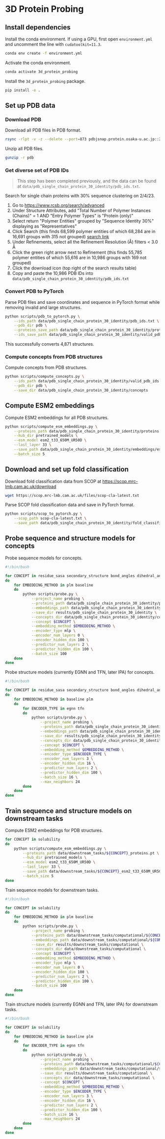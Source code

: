 # 3D Protein Probing

## Install dependencies

Install the conda environment. If using a GPU, first open `environment.yml` and uncomment the line with `cudatoolkit=11.3`.
```bash
conda env create -f environment.yml
```

Activate the conda environment.
```bash
conda activate 3d_protein_probing
```

Install the `3d_protein_probing` package.
```bash
pip install -e .
```

## Set up PDB data

### Download PDB

Download all PDB files in PDB format.
```bash
rsync -rlpt -v -z --delete --port=873 pdbjsnap.protein.osaka-u.ac.jp::20230102/pub/pdb/data/structures/divided/pdb pdb
```

Unzip all PDB files.
```bash
gunzip -r pdb
```


### Get diverse set of PDB IDs

> This step has been completed previously, and the data can be found at `data/pdb_single_chain_protein_30_identity/pdb_ids.txt`.

Search for single chain proteins with 30% sequence clustering on 2/4/23.
1. Go to https://www.rcsb.org/search/advanced
2. Under Structure Attributes, add "Total Number of Polymer Instances (Chains)" = 1 AND "Entry Polymer Types" is "Protein (only)"
3. Select return "Polymer Entities" grouped by "Sequence Identity 30%" displaying as "Representatives"
4. Click Search (this finds 68,599 polymer entities of which 68,284 are in 16,691 groups with 315 not grouped) [search link](https://www.rcsb.org/search?request=%7B%22query%22%3A%7B%22type%22%3A%22group%22%2C%22logical_operator%22%3A%22and%22%2C%22nodes%22%3A%5B%7B%22type%22%3A%22group%22%2C%22logical_operator%22%3A%22and%22%2C%22nodes%22%3A%5B%7B%22type%22%3A%22group%22%2C%22nodes%22%3A%5B%7B%22type%22%3A%22terminal%22%2C%22service%22%3A%22text%22%2C%22parameters%22%3A%7B%22attribute%22%3A%22rcsb_entry_info.deposited_polymer_entity_instance_count%22%2C%22operator%22%3A%22equals%22%2C%22negation%22%3Afalse%2C%22value%22%3A1%7D%7D%2C%7B%22type%22%3A%22terminal%22%2C%22service%22%3A%22text%22%2C%22parameters%22%3A%7B%22attribute%22%3A%22rcsb_entry_info.selected_polymer_entity_types%22%2C%22operator%22%3A%22exact_match%22%2C%22negation%22%3Afalse%2C%22value%22%3A%22Protein%20(only)%22%7D%7D%5D%2C%22logical_operator%22%3A%22and%22%7D%2C%7B%22type%22%3A%22group%22%2C%22nodes%22%3A%5B%7B%22type%22%3A%22group%22%2C%22nodes%22%3A%5B%7B%22type%22%3A%22terminal%22%2C%22service%22%3A%22text%22%2C%22parameters%22%3A%7B%22attribute%22%3A%22rcsb_entry_info.resolution_combined%22%2C%22value%22%3A0.5%2C%22operator%22%3A%22less%22%7D%7D%2C%7B%22type%22%3A%22terminal%22%2C%22service%22%3A%22text%22%2C%22parameters%22%3A%7B%22attribute%22%3A%22rcsb_entry_info.resolution_combined%22%2C%22value%22%3A%7B%22from%22%3A0.5%2C%22to%22%3A1%2C%22include_lower%22%3Atrue%2C%22include_upper%22%3Afalse%7D%2C%22operator%22%3A%22range%22%7D%7D%2C%7B%22type%22%3A%22terminal%22%2C%22service%22%3A%22text%22%2C%22parameters%22%3A%7B%22attribute%22%3A%22rcsb_entry_info.resolution_combined%22%2C%22value%22%3A%7B%22from%22%3A1%2C%22to%22%3A1.5%2C%22include_lower%22%3Atrue%2C%22include_upper%22%3Afalse%7D%2C%22operator%22%3A%22range%22%7D%7D%2C%7B%22type%22%3A%22terminal%22%2C%22service%22%3A%22text%22%2C%22parameters%22%3A%7B%22attribute%22%3A%22rcsb_entry_info.resolution_combined%22%2C%22value%22%3A%7B%22from%22%3A1.5%2C%22to%22%3A2%2C%22include_lower%22%3Atrue%2C%22include_upper%22%3Afalse%7D%2C%22operator%22%3A%22range%22%7D%7D%2C%7B%22type%22%3A%22terminal%22%2C%22service%22%3A%22text%22%2C%22parameters%22%3A%7B%22attribute%22%3A%22rcsb_entry_info.resolution_combined%22%2C%22value%22%3A%7B%22from%22%3A2%2C%22to%22%3A2.5%2C%22include_lower%22%3Atrue%2C%22include_upper%22%3Afalse%7D%2C%22operator%22%3A%22range%22%7D%7D%2C%7B%22type%22%3A%22terminal%22%2C%22service%22%3A%22text%22%2C%22parameters%22%3A%7B%22attribute%22%3A%22rcsb_entry_info.resolution_combined%22%2C%22value%22%3A%7B%22from%22%3A2.5%2C%22to%22%3A3%2C%22include_lower%22%3Atrue%2C%22include_upper%22%3Afalse%7D%2C%22operator%22%3A%22range%22%7D%7D%5D%2C%22logical_operator%22%3A%22or%22%2C%22label%22%3A%22rcsb_entry_info.resolution_combined%22%7D%5D%2C%22logical_operator%22%3A%22and%22%7D%5D%2C%22label%22%3A%22text%22%7D%5D%7D%2C%22return_type%22%3A%22polymer_entity%22%2C%22request_options%22%3A%7B%22group_by_return_type%22%3A%22representatives%22%2C%22group_by%22%3A%7B%22aggregation_method%22%3A%22sequence_identity%22%2C%22ranking_criteria_type%22%3A%7B%22sort_by%22%3A%22rcsb_entry_info.resolution_combined%22%2C%22direction%22%3A%22asc%22%7D%2C%22similarity_cutoff%22%3A30%7D%2C%22paginate%22%3A%7B%22start%22%3A0%2C%22rows%22%3A25%7D%2C%22results_content_type%22%3A%5B%22experimental%22%5D%2C%22sort%22%3A%5B%7B%22sort_by%22%3A%22score%22%2C%22direction%22%3A%22desc%22%7D%5D%2C%22scoring_strategy%22%3A%22combined%22%7D%2C%22request_info%22%3A%7B%22query_id%22%3A%2211e14ab552aca419c879acde7d8d4da0%22%7D%7D)
5. Under Refinements, select all the Refinement Resolution (Å) filters < 3.0 Å
6. Click the green right arrow next to Refinement (this finds 55,785 polymer entities of which 55,616 are in 10,986 groups with 169 not grouped)
7. Click the download icon (top right of the search results table)
8. Copy and paste the 10,986 PDB IDs into `data/pdb_single_chain_protein_30_identity/pdb_ids.txt`


### Convert PDB to PyTorch

Parse PDB files and save coordinates and sequence in PyTorch format while removing invalid and large structures.
```bash
python scripts/pdb_to_pytorch.py \
    --ids_path data/pdb_single_chain_protein_30_identity/pdb_ids.txt \
    --pdb_dir pdb \
    --proteins_save_path data/pdb_single_chain_protein_30_identity/proteins.pt \
    --ids_save_path data/pdb_single_chain_protein_30_identity/valid_pdb_ids.csv
```

This successfully converts 4,871 structures.


### Compute concepts from PDB structures

Compute concepts from PDB structures.
```bash
python scripts/compute_concepts.py \
    --ids_path data/pdb_single_chain_protein_30_identity/valid_pdb_ids.csv \
    --pdb_dir pdb \
    --save_dir data/pdb_single_chain_protein_30_identity/concepts
```


## Compute ESM2 embeddings

Compute ESM2 embeddings for all PDB structures.
```bash
python scripts/compute_esm_embeddings.py \
    --proteins_path data/pdb_single_chain_protein_30_identity/proteins.pt \
    --hub_dir pretrained_models \
    --esm_model esm2_t33_650M_UR50D \
    --last_layer 33 \
    --save_path data/pdb_single_chain_protein_30_identity/embeddings/esm2_t33_650M_UR50D.pt \
    --batch_size 5
```

## Download and set up fold classification

Download fold classification data from SCOP at https://scop.mrc-lmb.cam.ac.uk/download
```bash
wget https://scop.mrc-lmb.cam.ac.uk/files/scop-cla-latest.txt
```

Parse SCOP fold classification data and save in PyTorch format.
```bash
python scripts/scop_to_pytorch.py \
    --scop_path scop-cla-latest.txt \
    --save_path data/pdb_single_chain_protein_30_identity/fold_classification.pt
```




## Probe sequence and structure models for concepts

Probe sequence models for concepts.
```bash
#!/bin/bash

for CONCEPT in residue_sasa secondary_structure bond_angles dihedral_angles residue_distances residue_distances_by_residue residue_contacts residue_contacts_by_residue residue_locations
do
    for EMBEDDING_METHOD in plm baseline
    do
        python scripts/probe.py \
            --project_name probing \
            --proteins_path data/pdb_single_chain_protein_30_identity/proteins.pt \
            --embeddings_path data/pdb_single_chain_protein_30_identity/embeddings/esm2_t33_650M_UR50D.pt \
            --save_dir results/pdb_single_chain_protein_30_identity \
            --concepts_dir data/pdb_single_chain_protein_30_identity/concepts \
            --concept $CONCEPT \
            --embedding_method $EMBEDDING_METHOD \
            --encoder_type mlp \
            --encoder_num_layers 0 \
            --encoder_hidden_dim 100 \
            --predictor_num_layers 2 \
            --predictor_hidden_dim 100 \
            --batch_size 100
    done
done
```

Probe structure models (currently EGNN and TFN, later IPA) for concepts.
```bash
#!/bin/bash

for CONCEPT in residue_sasa secondary_structure bond_angles dihedral_angles residue_distances residue_distances_by_residue residue_contacts residue_contacts_by_residue residue_locations
do
    for EMBEDDING_METHOD in baseline plm
    do
        for ENCODER_TYPE in egnn tfn
        do
            python scripts/probe.py \
                --project_name probing \
                --proteins_path data/pdb_single_chain_protein_30_identity/proteins.pt \
                --embeddings_path data/pdb_single_chain_protein_30_identity/embeddings/esm2_t33_650M_UR50D.pt \
                --save_dir results/pdb_single_chain_protein_30_identity \
                --concepts_dir data/pdb_single_chain_protein_30_identity/concepts \
                --concept $CONCEPT \
                --embedding_method $EMBEDDING_METHOD \
                --encoder_type $ENCODER_TYPE \
                --encoder_num_layers 3 \
                --encoder_hidden_dim 16 \
                --predictor_num_layers 2 \
                --predictor_hidden_dim 100 \
                --batch_size 16 \
                --max_neighbors 24
        done
    done
done
```

## Train sequence and structure models on downstream tasks

Compute ESM2 embeddings for PDB structures.
```bash
for CONCEPT in solubility
do
    python scripts/compute_esm_embeddings.py \
        --proteins_path data/downstream_tasks/${CONCEPT}_proteins.pt \
        --hub_dir pretrained_models \
        --esm_model esm2_t33_650M_UR50D \
        --last_layer 33 \
        --save_path data/downstream_tasks/${CONCEPT}_esm2_t33_650M_UR50D.pt \
        --batch_size 5
done
```

Train sequence models for downstream tasks.
```bash
#!/bin/bash

for CONCEPT in solubility
do
    for EMBEDDING_METHOD in plm baseline
    do
        python scripts/probe.py \
            --project_name probing \
            --proteins_path data/downstream_tasks/computational/${CONCEPT}_proteins.pt \
            --embeddings_path data/downstream_tasks/computational/${CONCEPT}_esm2_t33_650M_UR50D.pt \
            --save_dir results/downstream_tasks/computational \
            --concepts_dir data/downstream_tasks/computational \
            --concept $CONCEPT \
            --embedding_method $EMBEDDING_METHOD \
            --encoder_type mlp \
            --encoder_num_layers 0 \
            --encoder_hidden_dim 100 \
            --predictor_num_layers 2 \
            --predictor_hidden_dim 100 \
            --batch_size 100
    done
done
```

Train structure models (currently EGNN and TFN, later IPA) for downstream tasks.
```bash
#!/bin/bash

for CONCEPT in solubility
do
    for EMBEDDING_METHOD in baseline plm
    do
        for ENCODER_TYPE in egnn tfn
        do
            python scripts/probe.py \
                --project_name probing \
                --proteins_path data/downstream_tasks/computational/${CONCEPT}_proteins.pt \
                --embeddings_path data/downstream_tasks/computational/${CONCEPT}_esm2_t33_650M_UR50D.pt \
                --save_dir results/downstream_tasks/computational \
                --concepts_dir data/downstream_tasks/computational \
                --concept $CONCEPT \
                --embedding_method $EMBEDDING_METHOD \
                --encoder_type $ENCODER_TYPE \
                --encoder_num_layers 3 \
                --encoder_hidden_dim 16 \
                --predictor_num_layers 2 \
                --predictor_hidden_dim 100 \
                --batch_size 16 \
                --max_neighbors 24
        done
    done
done
```
